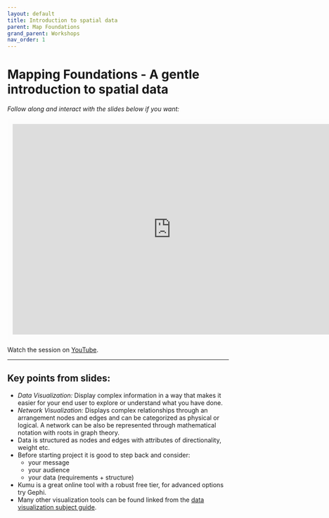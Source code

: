 ```yaml
---
layout: default
title: Introduction to spatial data
parent: Map Foundations
grand_parent: Workshops
nav_order: 1
---
```


# Mapping Foundations - A gentle introduction to spatial data

*Follow along and interact with the slides below if you want:*
<br>

<iframe width="720" height="480" frameborder="0" marginheight="0" marginwidth="0" style="border:12px solid  #fcfcfc" src="https://meginwinnipeg.github.io/slides/data_phys.html"></iframe>

Watch the session on [YouTube](https://youtu.be/).
<hr>

## Key points from slides:

- _Data Visualization:_ Display complex information in a way that makes it easier for your end user to explore or understand what you have done.  
- _Network Visualization:_ Displays complex relationships through an arrangement nodes and edges and can be categorized as physical or logical. A network can be also be represented through mathematical notation with roots in graph theory. 
- Data is structured as nodes and edges with attributes of directionality, weight etc.  
- Before starting project it is good to step back and consider:  
	- your message  
    - your audience  
    - your data (requirements + structure)   
- Kumu is a great online tool with a robust free tier, for advanced options try Gephi.  
- Many other visualization tools can be found linked from the [data visualization subject guide](https://libguides.lib.umanitoba.ca/viz).  


